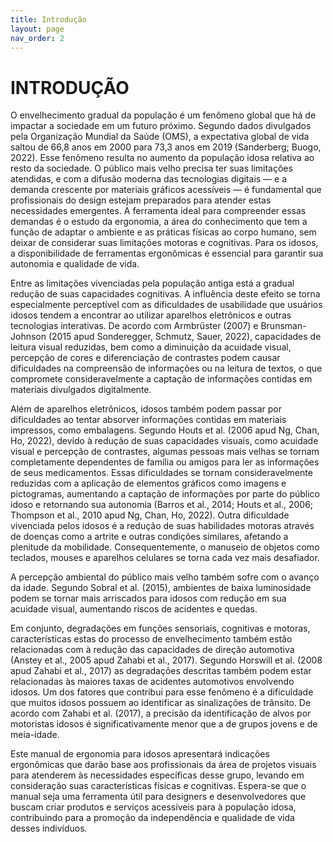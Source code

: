 ```yaml
---
title: Introdução
layout: page
nav_order: 2
---
```


# INTRODUÇÃO

O envelhecimento gradual da população é um fenômeno global que há de impactar a sociedade em um futuro próximo. Segundo dados divulgados pela Organização Mundial da Saúde (OMS), a expectativa global de vida saltou de 66,8 anos em 2000 para 73,3 anos em 2019 (Sanderberg; Buogo, 2022). Esse fenômeno resulta no aumento da população idosa relativa ao resto da sociedade. O público mais velho precisa ter suas limitações atendidas, e com a difusão moderna das tecnologias digitais — e a demanda crescente por materiais gráficos acessíveis — é fundamental que profissionais do design estejam preparados para atender estas necessidades emergentes. A ferramenta ideal para compreender essas demandas é o estudo da ergonomia, a área do conhecimento que tem a função de adaptar o ambiente e as práticas físicas ao corpo humano, sem deixar de considerar suas limitações motoras e cognitivas. Para os idosos, a disponibilidade de ferramentas ergonômicas é essencial para garantir sua autonomia e qualidade de vida.

Entre as limitações vivenciadas pela população antiga está a gradual redução de suas capacidades cognitivas. A influência deste efeito se torna especialmente perceptível com as dificuldades de usabilidade que usuários idosos tendem a encontrar ao utilizar aparelhos eletrônicos e outras tecnologias interativas. De acordo com Armbrüster (2007) e Brunsman-Johnson (2015 apud Sonderegger, Schmutz, Sauer, 2022), capacidades de leitura visual reduzidas, bem como a diminuição da acuidade visual, percepção de cores e diferenciação de contrastes podem causar dificuldades na compreensão de informações ou na leitura de textos, o que compromete consideravelmente a captação de informações contidas em materiais divulgados digitalmente. 

Além de aparelhos eletrônicos, idosos também podem passar por dificuldades ao tentar absorver informações contidas em materiais impressos, como embalagens. Segundo Houts et al. (2006 apud Ng, Chan, Ho, 2022), devido à redução de suas capacidades visuais, como acuidade visual e percepção de contrastes, algumas pessoas mais velhas se tornam completamente dependentes de família ou amigos para ler as informações de seus medicamentos. Essas dificuldades se tornam consideravelmente reduzidas com a aplicação de elementos gráficos como imagens e pictogramas, aumentando a captação de informações por parte do público idoso e retornando sua autonomia (Barros et al., 2014; Houts et al., 2006; Thompson et al., 2010 apud Ng, Chan, Ho, 2022).
Outra dificuldade vivenciada pelos idosos é a redução de suas habilidades motoras através de doenças como a artrite e outras condições similares, afetando a plenitude da mobilidade. Consequentemente, o manuseio de objetos como teclados, mouses e aparelhos celulares se torna cada vez mais desafiador.

A percepção ambiental do público mais velho também sofre com o avanço da idade. Segundo Sobral et al. (2015), ambientes de baixa luminosidade podem se tornar mais arriscados para idosos com redução em sua acuidade visual,  aumentando riscos de acidentes e quedas.

Em conjunto, degradações em funções sensoriais, cognitivas e motoras, características estas do processo de envelhecimento também estão relacionadas com à redução das capacidades de direção automotiva (Anstey et al., 2005 apud Zahabi et al., 2017). Segundo Horswill et al. (2008 apud Zahabi et al., 2017) as degradações descritas também podem estar relacionadas às maiores taxas de acidentes automotivos envolvendo idosos. Um dos fatores que contribui para esse fenômeno é a dificuldade que muitos idosos possuem ao identificar as sinalizações de trânsito. De acordo com Zahabi et al. (2017), a precisão da identificação de alvos por motoristas idosos é significativamente menor que a de grupos jovens e de meia-idade.

Este manual de ergonomia para idosos apresentará indicações ergonômicas que darão base aos profissionais da área de projetos visuais para atenderem às necessidades específicas desse grupo, levando em consideração suas características físicas e cognitivas. Espera-se que o manual seja uma ferramenta útil para designers e desenvolvedores que buscam criar produtos e serviços acessíveis para à população idosa, contribuindo para a promoção da independência e qualidade de vida desses indivíduos.
